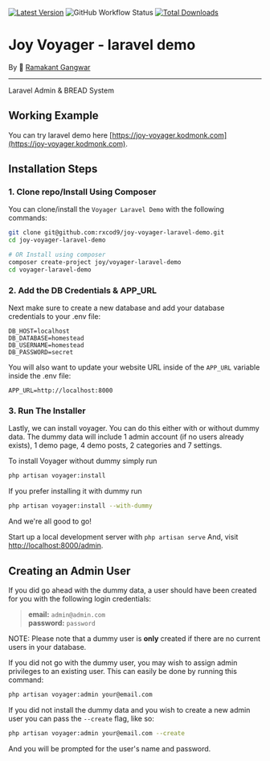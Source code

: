 [![Latest Version](https://img.shields.io/github/v/release/rxcod9/joy-voyager-laravel-demo?style=flat-square)](https://github.com/rxcod9/joy-voyager-laravel-demo/releases)
![GitHub Workflow Status](https://img.shields.io/github/actions/workflow/status/rxcod9/joy-voyager-laravel-demo/run-tests.yml?branch=main&label=tests)
[![Total Downloads](https://img.shields.io/packagist/dt/joy/voyager-laravel-demo.svg?style=flat-square)](https://packagist.org/packages/joy/voyager-laravel-demo)

# **Joy Voyager** - laravel demo
By 🐼 [Ramakant Gangwar](https://github.com/rxcod9)

<hr>

Laravel Admin & BREAD System

## Working Example

You can try laravel demo here [https://joy-voyager.kodmonk.com](https://joy-voyager.kodmonk.com).

## Installation Steps

### 1. Clone repo/Install Using Composer

You can clone/install the `Voyager Laravel Demo` with the following commands:

```bash
git clone git@github.com:rxcod9/joy-voyager-laravel-demo.git
cd joy-voyager-laravel-demo

# OR Install using composer
composer create-project joy/voyager-laravel-demo
cd voyager-laravel-demo
```

### 2. Add the DB Credentials & APP_URL

Next make sure to create a new database and add your database credentials to your .env file:

```
DB_HOST=localhost
DB_DATABASE=homestead
DB_USERNAME=homestead
DB_PASSWORD=secret
```

You will also want to update your website URL inside of the `APP_URL` variable inside the .env file:

```
APP_URL=http://localhost:8000
```

### 3. Run The Installer

Lastly, we can install voyager. You can do this either with or without dummy data.
The dummy data will include 1 admin account (if no users already exists), 1 demo page, 4 demo posts, 2 categories and 7 settings.

To install Voyager without dummy simply run

```bash
php artisan voyager:install
```

If you prefer installing it with dummy run

```bash
php artisan voyager:install --with-dummy
```

And we're all good to go!

Start up a local development server with `php artisan serve` And, visit [http://localhost:8000/admin](http://localhost:8000/admin).

## Creating an Admin User

If you did go ahead with the dummy data, a user should have been created for you with the following login credentials:

>**email:** `admin@admin.com`   
>**password:** `password`

NOTE: Please note that a dummy user is **only** created if there are no current users in your database.

If you did not go with the dummy user, you may wish to assign admin privileges to an existing user.
This can easily be done by running this command:

```bash
php artisan voyager:admin your@email.com
```

If you did not install the dummy data and you wish to create a new admin user you can pass the `--create` flag, like so:

```bash
php artisan voyager:admin your@email.com --create
```

And you will be prompted for the user's name and password.
